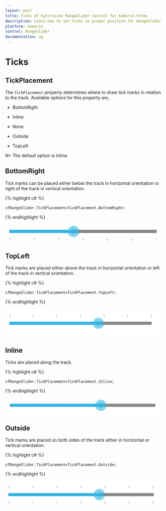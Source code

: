 ```yaml
---
layout: post
title: Ticks of Syncfusion RangeSlider control for Xamarin.Forms
description: Learn how to set ticks in proper position for RangeSlider control in Xamarin.Forms
platform: Xamarin
control: RangeSlider
documentation: ug
---
```


# Ticks

## TickPlacement

The `TickPlacement` property determines where to draw tick marks in relation to the track. Available options for this property are,

* BottomRight

* Inline

* None

* Outside

* TopLeft

N> The default option is Inline.

## BottomRight

Tick marks can be placed either below the track in horizontal orientation or right of the track in vertical orientation.

{% highlight c# %}

	sfRangeSlider.TickPlacement=TickPlacement.BottomRight;

{% endhighlight %}

![](images/BottomRight.png)

## TopLeft

Tick marks are placed either above the track in horizontal orientation or left of the track in vertical orientation.

{% highlight c# %}

	sfRangeSlider.TickPlacement=TickPlacement.TopLeft;

{% endhighlight %}

![](images/TopLeft.png)

## Inline

Ticks are placed along the track.

{% highlight c# %}

	sfRangeSlider.TickPlacement=TickPlacement.Inline;

{% endhighlight %}

![](images/Inline.png)

## Outside

Tick marks are placed on both sides of the track either in horizontal or vertical orientation.

{% highlight c# %}

	sfRangeSlider.TickPlacement=TickPlacement.Outside;

{% endhighlight %}

![](images/Outside.png)



